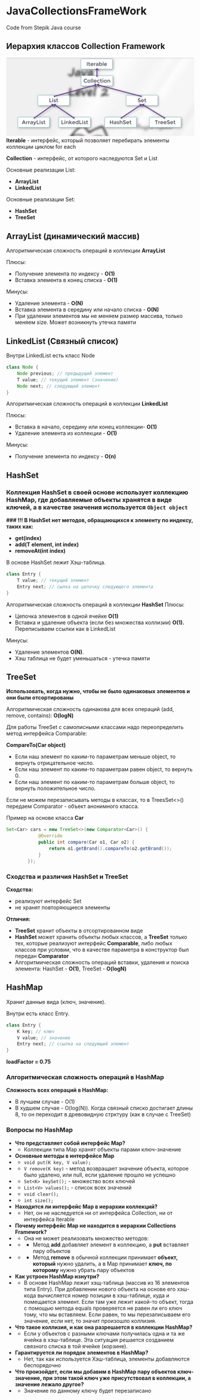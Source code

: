 # JavaCollectionsFrameWork
Code from Stepik Java course

## Иерархия классов Collection Framework

![Иерархия.png](imagesForReadme/%D0%98%D0%B5%D1%80%D0%B0%D1%80%D1%85%D0%B8%D1%8F.png)
**Iterable** - интерфейс, который позволяет перебирать элементы коллекции циклом for each

**Collection** - интерфейс, от которого наследуются Set и List

Основные реализации List:
- **ArrayList**
- **LinkedList**

Основные реализации Set:
- **HashSet**
- **TreeSet**

## ArrayList (динамический массив)
Алгоритмическая сложность операций в коллекции **ArrayList**

Плюсы:
- Получение элемента по индексу - **O(1)**
- Вставка элемента в конец списка - **O(1)**

Минусы:
- Удаление элемента - **O(N)**
- Вставка элемента в середину или начало списка - **O(N)**
- При удалении элементов мы не меняем размер массива, только меняем size. Может возникнуть утечка памяти


## LinkedList (Связный список)
Внутри LinkedList есть класс Node

```java
class Node {
	Node previous; // предыдущий элемент
	T value; // текущий элемент (значение)
	Node next; // следующий элемент 
}
```
Алгоритмическая сложность операций в коллекции **LinkedList**

Плюсы:
- Вставка в начало, середину или конец коллекции- **O(1)**
- Удаление элемента из коллекции - **O(1)**

Минусы:
- Получение элемента по индексу - **O(n)**

## HashSet
### Коллекция HashSet в своей основе использует коллекцию HashMap, где добавляемые объекты хранятся в виде ключей, а в качестве значения используется `Object object`

**### !!! В HashSet нет методов, обращающихся к элементу по индексу, таких как:**
- **get(index)**
- **add(T element, int index)**
- **removeAt(int index)**

В основе HashSet лежит Хэш-таблица.
```java
class Entry {
	T value; // текущий элемент
	Entry next; // сылка на цепочку следующего элемента
}
```

Алгоритмическая сложность операций в коллекции **HashSet**
Плюсы:

- Цепочка элементов в одной ячейке **O(1)**
- Вставка и удаление объекта (если без множества коллизии) **O(1).** Переписываем ссылки как в LinkedList

Минусы:

- Удаление элементов **O(N)**.
- Хэш таблица не будет уменьшаться - утечка памяти


## TreeSet
**Использовать, когда нужно, чтобы не было одинаковых элементов и они были отсортированы**

Алгоритмическая сложность одинакова для всех операций (add, remove, contains): **O(logN)**

Для работы TreeSet с самописными классами надо переопределить метод интерфейса Comparable:

**CompareTo(Car object)**

- Если наш элемент по каким-то  параметрам меньше object, то вернуть отрицательное число.
- Если наш элемент по каким-то параметрам равен object, то вернуть 0.
- Если наш элемент по каким-то параметрам больше object, то вернуть положительное число.

Если не можем перезаписывать методы в классах, то в TreesSet<>() передаем Comparator - объект анонимного класса.

Пример на основе класса **Car**

```java
Set<Car> cars = new TreeSet<>(new Comparator<Car>() {
            @Override
            public int compare(Car o1, Car o2) {
                return o1.getBrand().compareTo(o2.getBrand());
            }
        });
```

### Сходства и различия HashSet и TreeSet

**Сходства:**

- реализуют интерфейс Set
- не хранят повторяющиеся элементы

**Отличия:**

- **TreeSet** хранит объекты в отсортированном виде
- **HashSet** может хранить объекты любых классов, а **TreeSet** только тех, которые реализуют интерфейс **Comparable**, либо любых классов при условии, что в качестве параметра в конструктор был передан **Comparator**
- Алгоритмическая сложность операций вставки, удаления и поиска элемента: HashSet - **O(1)**, TreeSet - **O(logN)**

## HashMap

Хранит данные вида (ключ, значение).

Внутри есть класс Entry.

```java
class Entry {
    K key; // ключ
    V value; // значение
    Entry next; // ссылка на следующий элемент
}
```
**loadFactor = 0.75**

### Алгоритмическая сложность операций в HashMap
**Сложность всех операций в HashMap:**
- В лучшем случае - O(1)
- В худшем случае - O(log(N)). Когда связный списко достигает длины 8, то он переходит в древовидную стрктуру (как в случае с TreeSet)

### Вопросы по HashMap
- **Что представляет собой интерфейс Map?**
- - Коллекции типа Map хранят объекты парами ключ-значение
- **Основные методы в интерфейсе Map**
- - `void put(K key, V value);`
- - `V remove(K key)` - метод возвращает значение объекта, которое было удалено, или null, если удаление прошло не успешно
- - `Set<K> keySet();` - множество всех ключей
- - `List<V> values();` - список всех значений
- - `void clear();`
- - `int size();`
- **Находится ли интерфейс Map в иерархии коллекций?**
- - Нет, он не наследуется ни от интерфейса Collection, ни от интерфейса Iterable
- **Почему интерфейс Map не находится в иерархии Collections Framework?**
- - Она не может реализовать множество методов: 
- - - Метод **add** добавляет элемент в коллекцию, а **put** вставляет пару объектов
- - - Метод **remove** в обычной коллекции принимает **объект, который** нужно удалить, а в Map принимает **ключ, по которому** нужно убрать пару объектов
- **Как устроен HashMap изнутри?**
- - В основе HashMap лежит хэщ-таблица (массив из 16 элементов типа Entry). При добавлении нового объекта на основе его хэш-кода вычисляется номер позиции в хэш-таблице, куда и помещается элемент. Если там уже лежит какой-то объект, тогда с помощью метода equals проверяется не равен ли его ключ тому, что мы вставляем. Если равен, то мы перезаписываем его значение, если нет, то значит произошло коллизия.
- **Что такое коллизия, и как она разрешается в коллекции HashMap?**
- - Если у объектов с разными ключами получилась одна и та же ячейка в хэш-таблице. Эта ситуация решается созданием связного списка в той ячейке (корзине).
- **Гарантируется ли порядок элементов в HashMap?**
- - Нет, так как используется Хэш-таблица, элементы добавляются беспорядочно
- **Что произойдет, если мы добавим в HashMap пару объектов ключ-значение, при этом такой ключ уже присутствовал в коллекции, а значение лежало другое?**
- - Значение по данному ключу будет перезаписано